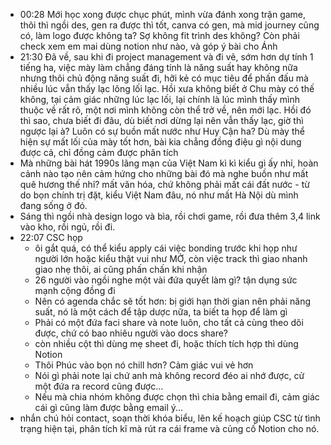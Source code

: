 - 00:28 Mới học xong được chục phút, mình vừa đánh xong trận game, thôi thì ngồi des, gen ra được thì tốt, canva có gen, mà mid journey cũng có, làm logo được không ta? Sợ không fit trình des không? Còn phải check xem em mai dùng notion như nào, và góp ý bài cho Ánh
- 21:30 Đã về, sau khi đi project management và đi vẽ, sớm hơn dự tính 1 tiếng ha, việc mày làm chẳng đáng tính là năng suất hay không nữa nhưng thôi chủ động năng suất đi, hỡi kẻ có mục tiêu để phấn đấu mà nhiều lúc vẫn thấy lạc lõng lối lạc. Hồi xưa không biết ở Chu mày có thế không, tại cảm giác những lúc lạc lối, lại chính là lúc mình thấy mình thuộc về rất rõ, một nơi mình không còn thể trở về, nên mới lạc. Hồi đó thì sao, chưa biết đi đâu, dù biết nơi dừng lại nên vẫn thấy lạc, giờ thì ngược lại à? Luôn có sự buồn mất nước như Huy Cận ha? Dù mày thể hiện sự mất lối của mày tốt hơn, bài kia chẳng đồng điệu gì nội dung được cả, chỉ đồng cảm được phân tích
- Mà những bài hát 1990s lãng mạn của Việt Nam kì kì kiểu gì ấy nhỉ, hoàn cảnh nào tạo nên cảm hứng cho những bài đó mà nghe buồn như mất quê hương thế nhỉ? mất văn hóa, chứ không phải mất cái đất nước - từ do bọn chính trị đặt, kiểu Việt Nam đâu, nó như mất Hà Nội dù mình đang sống ở đó.
- Sáng thì ngồi nhà design logo và bìa, rồi chơi game, rồi đưa thêm 3,4 link vào kho, rồi ngủ, rồi đi.
- 22:07 CSC họp
	- ôi gắt quá, có thể kiểu apply cái việc bonding trước khi họp như người lớn hoặc kiểu thật vui như MỞ, còn việc track thì giao nhanh giao nhẹ thôi, ai cũng phấn chấn khi nhận
	- 26 người vào ngồi nghe một vài đứa quyết làm gì? tận dụng sức mạnh cộng đồng đi
	- Nên có agenda chắc sẽ tốt hơn: bị giới hạn thời gian nên phải năng suất, nó là một cách để tập dược nữa, ta biết ta họp để làm gì
	- Phải có một đứa faci share và note luôn, cho tất cả cùng theo dõi được, chứ có bao nhiêu người vào docs share?
	- còn nhiều cột thì dùng mẹ sheet đi, hoặc thích tích hợp thì dùng Notion
	- Thôi Phúc vào bọn nó chill hơn? Cảm giác vui vẻ hơn
	- Nói gì phải note lại chứ anh mà không record đéo ai nhớ được, cử một đứa ra record cũng được...
	- Nếu mà chia nhóm không được chọn thì chia bằng email đi, cảm giác cái gì cũng làm được bằng email ý...
- nhắn chú hỏi contact, soạn thời khóa biểu, lên kế hoạch giúp CSC từ tình trạng hiện tại, phân tích kĩ mà rút ra cái frame và củng cố Notion cho nó.